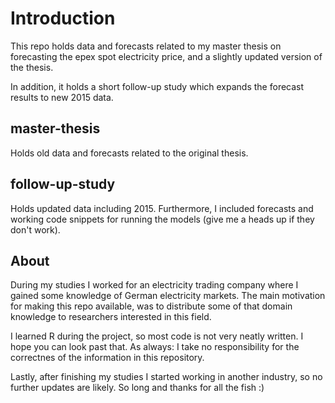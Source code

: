 # Introduction
This repo holds data and forecasts related to my master thesis on forecasting the epex spot electricity price, and a slightly updated version of the thesis.

In addition, it holds a short follow-up study which expands the forecast results to new 2015 data.

## master-thesis
Holds old data and forecasts related to the original thesis.

## follow-up-study
Holds updated data including 2015. Furthermore, I included forecasts and working code snippets for running the models (give me a heads up if they don't work).

## About
During my studies I worked for an electricity trading company where I gained some knowledge of German electricity markets. The main motivation for making this repo available, was to distribute some of that domain knowledge to researchers interested in this field.

I learned R during the project, so most code is not very neatly written. I hope you can look past that. As always: I take no responsibility for the correctnes of the information in this repository.

Lastly, after finishing my studies I started working in another industry, so no further updates are likely. So long and thanks for all the fish :)

